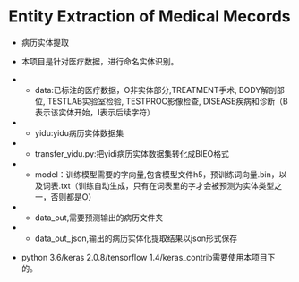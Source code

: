 # Entity Extraction of Medical Mecords

- 病历实体提取

- 本项目是针对医疗数据，进行命名实体识别。

- - data:已标注的医疗数据，O非实体部分,TREATMENT手术, BODY解剖部位, TESTLAB实验室检验, TESTPROC影像检查, DISEASE疾病和诊断（B表示该实体开始，I表示后续字符）
- - yidu:yidu病历实体数据集
- - transfer_yidu.py:把yidi病历实体数据集转化成BIEO格式
- - model：训练模型需要的字向量,包含模型文件h5，预训练词向量.bin，以及词表.txt（训练自动生成，只有在词表里的字才会被预测为实体类型之一，否则都是O）
- - data_out,需要预测输出的病历文件夹
- - data_out_json,输出的病历实体化提取结果以json形式保存

- python 3.6/keras 2.0.8/tensorflow 1.4/keras_contrib需要使用本项目下的。